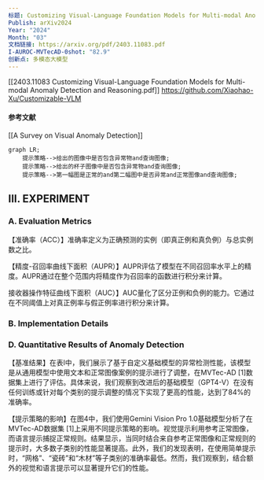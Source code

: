 ```yaml
---
标题: Customizing Visual-Language Foundation Models for Multi-modal Anomaly Detection and Reasoning
Publish: arXiv2024
Year: "2024"
Month: "03"
文档链接: https://arxiv.org/pdf/2403.11083.pdf
I-AUROC-MVTecAD-0shot: "82.9"
创新点: 多模态大模型
---
```


[[2403.11083 Customizing Visual-Language Foundation Models for Multi-modal Anomaly Detection and Reasoning.pdf]]
https://github.com/Xiaohao-Xu/Customizable-VLM
#### 参考文献
[[A Survey on Visual Anomaly Detection]]
```mermaid
graph LR;
	提示策略-->给出的图像中是否包含异常物and查询图像;
	提示策略-->给出的杯子图像中是否包含异常物and查询图像;
	提示策略-->第一幅图是正常的and第二幅图中是否异常and正常图像and查询图像;
```

## III. EXPERIMENT

### A. Evaluation Metrics

【准确率（ACC）】准确率定义为正确预测的实例（即真正例和真负例）与总实例数之比。

【精度-召回率曲线下面积（AUPR）】AUPR评估了模型在不同召回率水平上的精度。AUPR通过在整个范围内将精度作为召回率的函数进行积分来计算。

接收器操作特征曲线下面积（AUC）】AUC量化了区分正例和负例的能力。它通过在不同阈值上对真正例率与假正例率进行积分来计算。

### B. Implementation Details

### D. Quantitative Results of Anomaly Detection

【基准结果】在表I中，我们展示了基于自定义基础模型的异常检测性能，该模型是从通用模型中使用文本和正常图像案例的提示进行了调整，在MVTec-AD [1]数据集上进行了评估。具体来说，我们观察到改进后的基础模型（GPT4-V）在没有任何训练或针对每个类别的提示调整的情况下实现了更高的性能，达到了84%的准确率。

【提示策略的影响】在图4中，我们使用Gemini Vision Pro 1.0基础模型分析了在MVTec-AD数据集 [1]上采用不同提示策略的影响。视觉提示利用参考正常图像，而语言提示捕捉正常规则。结果显示，当同时结合来自参考正常图像和正常规则的提示时，大多数子类别的性能显著提高。此外，我们的发现表明，在使用简单提示时，“网格”、“瓷砖”和“木材”等子类别的准确率最低。然而，我们观察到，结合额外的视觉和语言提示可以显著提升它们的性能。